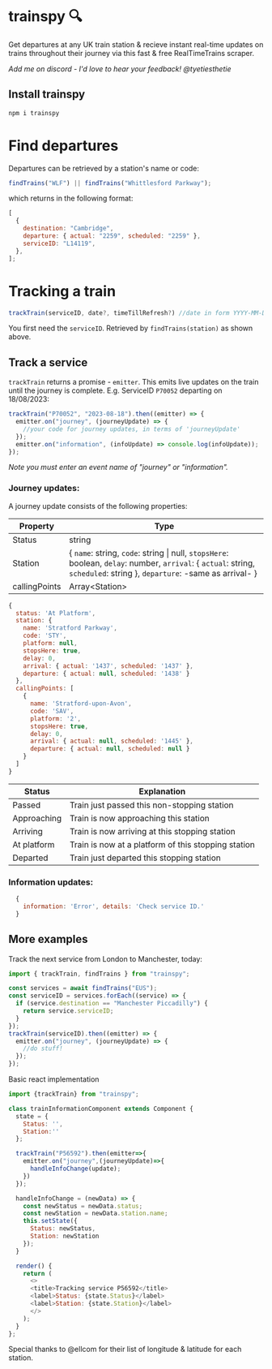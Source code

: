 # trainspy 🔍

Get departures at any UK train station & recieve instant real-time updates on trains throughout their journey via this fast & free RealTimeTrains scraper.

_Add me on discord - I'd love to hear your feedback! @tyetiesthetie_

## Install trainspy

```js
npm i trainspy
```

# Find departures

Departures can be retrieved by a station's name or code:

```js
findTrains("WLF") || findTrains("Whittlesford Parkway");
```

which returns in the following format:

```js
[
  {
    destination: "Cambridge",
    departure: { actual: "2259", scheduled: "2259" },
    serviceID: "L14119",
  },
];
```

# Tracking a train

```js
trackTrain(serviceID, date?, timeTillRefresh?) //date in form YYYY-MM-DD, defaults to today
```

You first need the `serviceID`. Retrieved by `findTrains(station)` as shown above.

## Track a service

`trackTrain` returns a promise - `emitter`.
This emits live updates on the train until the journey is complete.
E.g. ServiceID `P70052` departing on 18/08/2023:

```js
trackTrain("P70052", "2023-08-18").then((emitter) => {
  emitter.on("journey", (journeyUpdate) => {
    //your code for journey updates, in terms of 'journeyUpdate'
  });
  emitter.on("information", (infoUpdate) => console.log(infoUpdate));
});
```

_Note you must enter an event name of "journey" or "information"._

### Journey updates:

A journey update consists of the following properties:

| Property      | Type                                                                                                                                                                    |
| ------------- | ----------------------------------------------------------------------------------------------------------------------------------------------------------------------- |
| Status        | string                                                                                                                                                                  |
| Station       | { `name`: string, `code`: string \| null, `stopsHere`: boolean, `delay`: number, `arrival`: { `actual`: string, `scheduled`: string }, `departure`: -same as arrival- } |
| callingPoints | Array\<Station>                                                                                                                                                         |

```js
{
  status: 'At Platform',
  station: {
    name: 'Stratford Parkway',
    code: 'STY',
    platform: null,
    stopsHere: true,
    delay: 0,
    arrival: { actual: '1437', scheduled: '1437' },
    departure: { actual: null, scheduled: '1438' }
  },
  callingPoints: [
    {
      name: 'Stratford-upon-Avon',
      code: 'SAV',
      platform: '2',
      stopsHere: true,
      delay: 0,
      arrival: { actual: null, scheduled: '1445' },
      departure: { actual: null, scheduled: null }
    }
  ]
}
```

| Status      | Explanation                                         |
| ----------- | --------------------------------------------------- |
| Passed      | Train just passed this non-stopping station         |
| Approaching | Train is now approaching this station               |
| Arriving    | Train is now arriving at this stopping station      |
| At platform | Train is now at a platform of this stopping station |
| Departed    | Train just departed this stopping station           |

### Information updates:

```js
  {
    information: 'Error', details: 'Check service ID.'
  }
```

## More examples

Track the next service from London to Manchester, today:

```js
import { trackTrain, findTrains } from "trainspy";

const services = await findTrains("EUS");
const serviceID = services.forEach((service) => {
  if (service.destination == "Manchester Piccadilly") {
    return service.serviceID;
  }
});
trackTrain(serviceID).then((emitter) => {
  emitter.on("journey", (journeyUpdate) => {
    //do stuff!
  });
});
```

Basic react implementation

```js
import {trackTrain} from "trainspy";

class trainInformationComponent extends Component {
  state = {
    Status: '',
    Station:''
  };

  trackTrain("P56592").then(emitter=>{
    emitter.on("journey",(journeyUpdate)=>{
      handleInfoChange(update);
    })
  });

  handleInfoChange = (newData) => {
    const newStatus = newData.status;
    const newStation = newData.station.name;
    this.setState({
      Status: newStatus,
      Station: newStation
    });
  }

  render() {
    return (
      <>
      <title>Tracking service P56592</title>
      <label>Status: {state.Status}</label>
      <label>Station: {state.Station}</label>
      </>
    );
  }
};
```

Special thanks to @ellcom for their list of longitude & latitude for each station.

